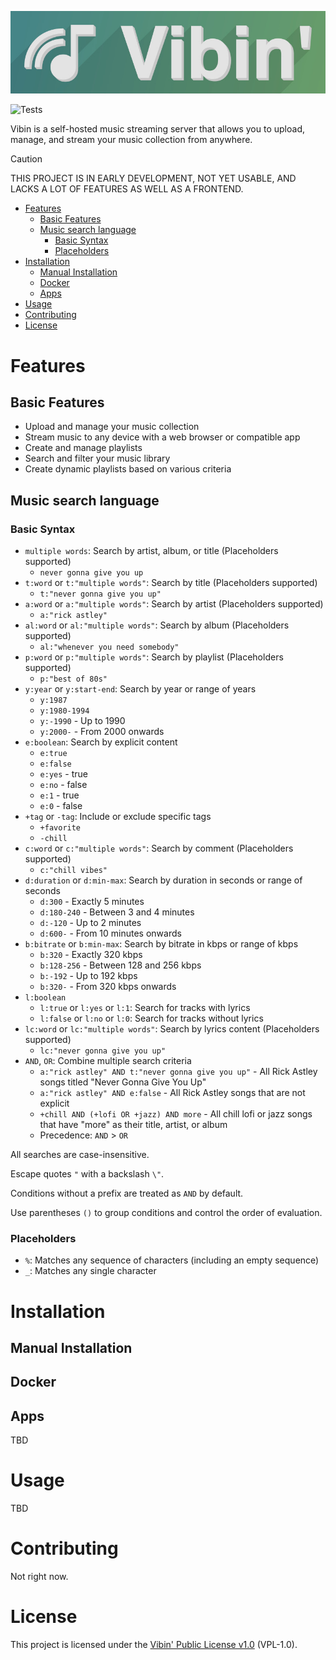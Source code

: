 ![Banner](assets/Banner-MD.jpg)

![Tests](https://github.com/mickkc/vibin/actions/workflows/test_server.yml/badge.svg)

Vibin is a self-hosted music streaming server that allows you to upload, manage, and stream your music collection from anywhere.

> [!CAUTION]
> THIS PROJECT IS IN EARLY DEVELOPMENT, NOT YET USABLE, AND LACKS A LOT OF FEATURES AS WELL AS A FRONTEND.

<!-- TOC -->
* [Features](#features)
  * [Basic Features](#basic-features)
  * [Music search language](#music-search-language)
    * [Basic Syntax](#basic-syntax)
    * [Placeholders](#placeholders)
* [Installation](#installation)
  * [Manual Installation](#manual-installation)
  * [Docker](#docker)
  * [Apps](#apps)
* [Usage](#usage)
* [Contributing](#contributing)
* [License](#license)
<!-- TOC -->


# Features

## Basic Features

- Upload and manage your music collection
- Stream music to any device with a web browser or compatible app
- Create and manage playlists
- Search and filter your music library
- Create dynamic playlists based on various criteria

## Music search language

### Basic Syntax

- `multiple words`: Search by artist, album, or title (Placeholders supported)
    - `never gonna give you up`
- `t:word` or `t:"multiple words"`: Search by title (Placeholders supported)
    - `t:"never gonna give you up"`
- `a:word` or `a:"multiple words"`: Search by artist (Placeholders supported)
    - `a:"rick astley"`
- `al:word` or `al:"multiple words"`: Search by album (Placeholders supported)
    - `al:"whenever you need somebody"`
- `p:word` or `p:"multiple words"`: Search by playlist (Placeholders supported)
    - `p:"best of 80s"`
- `y:year` or `y:start-end`: Search by year or range of years
    - `y:1987`
    - `y:1980-1994`
    - `y:-1990` - Up to 1990
    - `y:2000-` - From 2000 onwards
- `e:boolean`: Search by explicit content
    - `e:true`
    - `e:false`
    - `e:yes` - true
    - `e:no` - false
    - `e:1` - true
    - `e:0` - false
- `+tag` or `-tag`: Include or exclude specific tags
    - `+favorite`
    - `-chill`
- `c:word` or `c:"multiple words"`: Search by comment (Placeholders supported)
    - `c:"chill vibes"`
- `d:duration` or `d:min-max`: Search by duration in seconds or range of seconds
    - `d:300` - Exactly 5 minutes
    - `d:180-240` - Between 3 and 4 minutes
    - `d:-120` - Up to 2 minutes
    - `d:600-` - From 10 minutes onwards
- `b:bitrate` or `b:min-max`: Search by bitrate in kbps or range of kbps
    - `b:320` - Exactly 320 kbps
    - `b:128-256` - Between 128 and 256 kbps
    - `b:-192` - Up to 192 kbps
    - `b:320-` - From 320 kbps onwards
- `l:boolean`
  - `l:true` or `l:yes` or `l:1`: Search for tracks with lyrics
  - `l:false` or `l:no` or `l:0`: Search for tracks without lyrics
- `lc:word` or `lc:"multiple words"`: Search by lyrics content (Placeholders supported)
    - `lc:"never gonna give you up"`
- `AND`, `OR`: Combine multiple search criteria
    - `a:"rick astley" AND t:"never gonna give you up"` - All Rick Astley songs titled "Never Gonna Give You Up"
    - `a:"rick astley" AND e:false` - All Rick Astley songs that are not explicit
    - `+chill AND (+lofi OR +jazz) AND more` - All chill lofi or jazz songs that have "more" as their title, artist, or album
    - Precedence: `AND` > `OR`

All searches are case-insensitive.

Escape quotes `"` with a backslash `\"`.

Conditions without a prefix are treated as `AND` by default.

Use parentheses `()` to group conditions and control the order of evaluation.

### Placeholders

- `%`: Matches any sequence of characters (including an empty sequence)
- `_`: Matches any single character

# Installation

## Manual Installation

## Docker

## Apps

TBD

# Usage

TBD

# Contributing

Not right now.

# License

This project is licensed under the [Vibin' Public License v1.0](LICENSE.md) (VPL-1.0).

